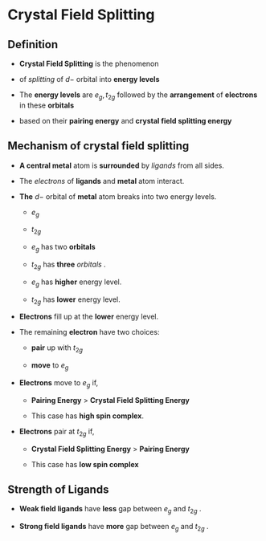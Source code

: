 Crystal Field Splitting
=======================

Definition
----------

-   **Crystal Field Splitting** is the phenomenon

-   of *splitting* of $d-$ orbital into **energy levels**

-   The **energy levels** are $e_g , t_{2g}$ followed by the
    **arrangement** of **electrons** in these **orbitals**

-   based on their **pairing energy** and **crystal field splitting
    energy**

Mechanism of crystal field splitting
------------------------------------

-   **A central metal** atom is **surrounded** by *ligands* from all
    sides.

-   The *electrons* of **ligands** and **metal** atom interact.

-   **The** $d-$ orbital of **metal** atom breaks into two energy
    levels.

    -   $e_g$

    -   $t_{2g}$

    <!-- -->

    -   $e_g$ has two **orbitals**

    -   $t_{2g}$ has **three** *orbitals* .

    <!-- -->

    -   $e_g$ has **higher** energy level.

    -   $t_{2g}$ has **lower** energy level.

-   **Electrons** fill up at the **lower** energy level.

-   The remaining **electron** have two choices:

    -   **pair** up with $t_{2g}$

    -   **move** to $e_g$

-   **Electrons** move to $e_g$ if,

    -   **Pairing Energy** $>$ **Crystal Field Splitting Energy**

    -   This case has **high spin complex**.

-   **Electrons** pair at $t_{2g}$ if,

    -   **Crystal Field Splitting Energy** $>$ **Pairing Energy**

    -   This case has **low spin complex**

Strength of Ligands
-------------------

-   **Weak field ligands** have **less** gap between $e_g$ and $t_{2g}$
    .

-   **Strong field ligands** have **more** gap between $e_g$ and
    $t_{2g}$ .



